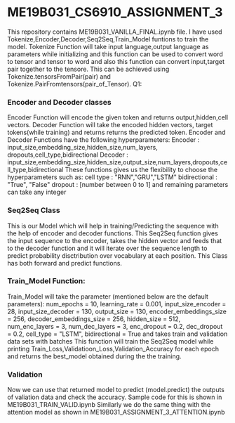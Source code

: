 # ME19B031_CS6910_ASSIGNMENT_3

This repository contains ME19B031_VANILLA_FINAL.ipynb file.
I have used Tokenize,Encoder,Decoder,Seq2Seq,Train_Model funtions to train the model.
Tokenize Function will take input language,output language as parameters while initializing and this function can be used to convert word to tensor and tensor to word and also this function can convert input,target pair together to the tensore. This can be achieved using Tokenize.tensorsFromPair(pair) and Tokenize.PairFromtensors(pair_of_Tensor).
Q1:
### Encoder and Decoder classes
Encoder Function will encode the given token and returns output,hidden,cell vectors.
Decoder Function will take the encoded hidden vectors, target tokens(while training) and returns returns the predicted token.
Encoder and Decoder Functions have the following hyperparameters:
Encoder : input_size,embedding_size,hidden_size,num_layers, dropouts,cell_type,bidirectional
Decoder : input_size,embedding_size,hidden_size,output_size,num_layers,dropouts,cell_type,bidirectional
These functions gives us the flexibility to choose the hyperparameters such as:
cell type : "RNN","GRU","LSTM"
bidirectional : "True", "False"
dropout : [number between 0 to 1]
and remaining parameters can take any integer 
### Seq2Seq Class
This is our Model which will help in training/Predicting the sequence with the help of encoder and decoder functions. This Seq2Seq function gives the input sequence to the encoder, takes the hidden vector and feeds that to the decoder function and it will iterate over the sequence length to predict probability disctribution over vocabulary at each position.
This Class has both forward and predict functions.
### Train_Model Function:
Train_Model will take the parameter (mentioned below are the default parameters):
num_epochs = 10,
learning_rate = 0.001,
input_size_encoder = 28,
input_size_decoder = 130,
output_size = 130,
encoder_embeddings_size = 256,
decoder_embeddings_size = 256,
hidden_size = 512,
num_enc_layers = 3,
num_dec_layers = 3,
enc_dropout = 0.2,
dec_dropout = 0.2,
cell_type = "LSTM",
bidirectional = True
and takes train and validation data sets with batches
This function will train the Seq2Seq model while printing Train_Loss,Validatioon_Loss,Validation_Accuracy for each epoch and returns the best_model obtained during the the training.
### Validation
Now we can use that returned model to predict (model.predict) the outputs of valiation data and check the accuracy.
Sample code for this is shown in ME19B031_TRAIN_VALID.ipynb
Similarly we do the same thing with the attention model as shown in ME19B031_ASSIGNMENT_3_ATTENTION.ipynb

